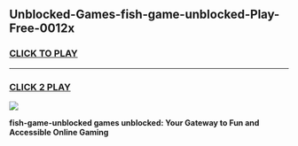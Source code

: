 
## Unblocked-Games-fish-game-unblocked-Play-Free-0012x
<h3>
<a href="https://premium76.site?title=fish-game-unblocked&ref=19M">CLICK TO PLAY</a></h3>
<hr>

<h3>
<a href="https://premium76.site?title=fish-game-unblocked&ref=19M">CLICK 2 PLAY</a>
  
</h3>

<a href="https://premium76.site?title=fish-game-unblocked&ref=19M"><img src="https://clearcache.store/games.png"></a>


**fish-game-unblocked games unblocked: Your Gateway to Fun and Accessible Online Gaming**
